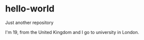 # hello-world
Just another repository 

I'm 19, from the United Kingdom and I go to university in London.
